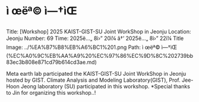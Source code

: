 # ì œëª© ì—†ìŒ

Title: [Workshop] 2025 KAIST-GIST-SU Joint WorkShop in Jeonju
Location: Jeonju
Number: 69
Time: 2025ë…„ 8ì›” 20ì¼ â†’ 2025ë…„ 8ì›” 22ì¼
Title Image: ../%EA%B7%B8%EB%A6%BC1%201.png
Path: ì œëª© ì—†ìŒ (%EC%A0%9C%EB%AA%A9%20%EC%97%86%EC%9D%8C%202739bb83ec3b808e871cd79b614cd3ae.md)

Meta earth lab participated the KAIST-GIST-SU Joint WorkShop in Jeonju hosted by GIST. Climate Analysis and Modeling Laboratory(GIST), Prof. Jee-Hoon Jeong laboratory (SU) participated in this workshop. *Special thanks to Jin for organizing this workshop..!